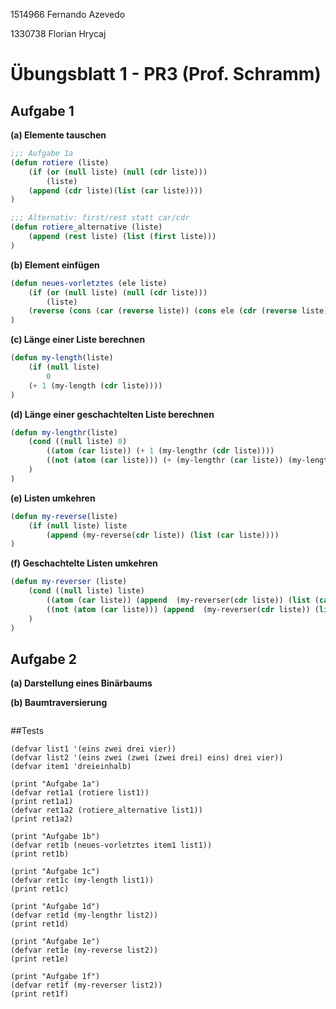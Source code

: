 1514966 Fernando Azevedo

1330738 Florian Hrycaj

# Übungsblatt 1 - PR3 (Prof. Schramm)

## Aufgabe 1
**(a) Elemente tauschen**
``` lisp
;;; Aufgabe 1a
(defun rotiere (liste)
    (if (or (null liste) (null (cdr liste)))
        (liste)
    (append (cdr liste)(list (car liste))))
)

;;; Alternativ: first/rest statt car/cdr
(defun rotiere_alternative (liste)
    (append (rest liste) (list (first liste)))
)
```

**(b) Element einfügen**
`````` lisp
(defun neues-vorletztes (ele liste)
    (if (or (null liste) (null (cdr liste)))
        (liste)
    (reverse (cons (car (reverse liste)) (cons ele (cdr (reverse liste))))))
)
``````

**(c) Länge einer Liste berechnen**
`````` lisp
(defun my-length(liste)
    (if (null liste)
        0
    (+ 1 (my-length (cdr liste))))
)
``````

**(d) Länge einer geschachtelten Liste berechnen**
`````` lisp
(defun my-lengthr(liste)
    (cond ((null liste) 0)
        ((atom (car liste)) (+ 1 (my-lengthr (cdr liste))))
        ((not (atom (car liste))) (+ (my-lengthr (car liste)) (my-lengthr (cdr liste))))
    )
)
``````

**(e) Listen umkehren**
``` lisp
(defun my-reverse(liste)
    (if (null liste) liste
        (append (my-reverse(cdr liste)) (list (car liste))))
)
```

**(f) Geschachtelte Listen umkehren**
``` lisp
(defun my-reverser (liste)
    (cond ((null liste) liste)
        ((atom (car liste)) (append  (my-reverser(cdr liste)) (list (car liste))))
        ((not (atom (car liste))) (append  (my-reverser(cdr liste)) (list (my-reverser (car liste)))))
    )
)
```

## Aufgabe 2
**(a) Darstellung eines Binärbaums**


**(b) Baumtraversierung**
``` lisp

```

##Tests
```
(defvar list1 '(eins zwei drei vier))
(defvar list2 '(eins zwei (zwei (zwei drei) eins) drei vier))
(defvar item1 'dreieinhalb)

(print "Aufgabe 1a")
(defvar ret1a1 (rotiere list1))
(print ret1a1)
(defvar ret1a2 (rotiere_alternative list1))
(print ret1a2)

(print "Aufgabe 1b")
(defvar ret1b (neues-vorletztes item1 list1))
(print ret1b)

(print "Aufgabe 1c")
(defvar ret1c (my-length list1))
(print ret1c)

(print "Aufgabe 1d")
(defvar ret1d (my-lengthr list2))
(print ret1d)

(print "Aufgabe 1e")
(defvar ret1e (my-reverse list2))
(print ret1e)

(print "Aufgabe 1f")
(defvar ret1f (my-reverser list2))
(print ret1f)
```
